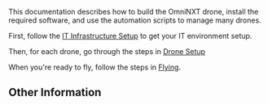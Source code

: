 <!-- TODO: Add some pictures -->

This documentation describes how to build the OmniNXT drone, install the required software, and use the automation scripts to manage many drones. 

First, follow the [IT Infrastructure Setup](infra-setup.md) to get your IT environment setup. 

Then, for each drone, go through the steps in [Drone Setup](drone-setup.md)

When you're ready to fly, follow the steps in [Flying](flying.md). 


## Other Information 

